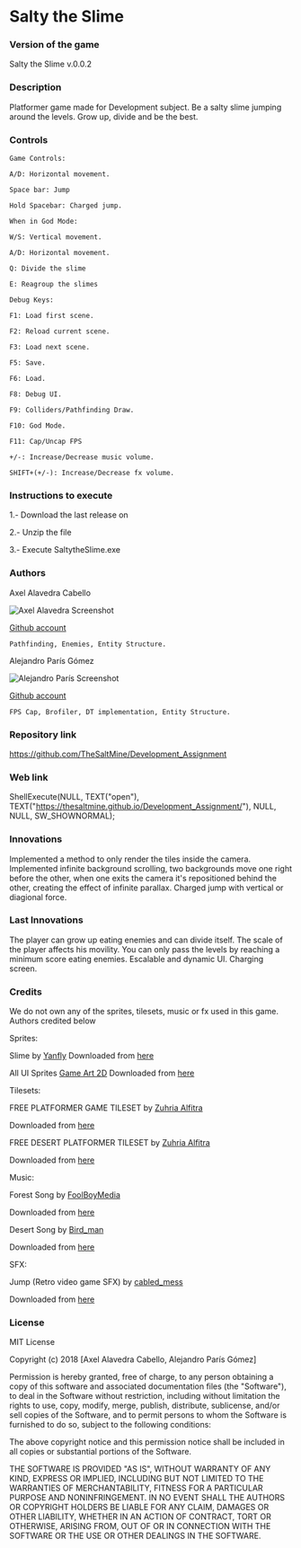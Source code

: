﻿# Salty the Slime

### Version of the game
Salty the Slime v.0.0.2

### Description
Platformer game made for Development subject. 
Be a salty slime jumping around the levels.
Grow up, divide and be the best.

### Controls
	Game Controls:
	
	A/D: Horizontal movement.

	Space bar: Jump

	Hold Spacebar: Charged jump.
	
	When in God Mode:
	
	W/S: Vertical movement.
	
	A/D: Horizontal movement.
	
	Q: Divide the slime
	
	E: Reagroup the slimes
	
	Debug Keys:
	
	F1: Load first scene.

	F2: Reload current scene.

	F3: Load next scene.

	F5: Save.

	F6: Load.
	
	F8: Debug UI.

	F9: Colliders/Pathfinding Draw.

	F10: God Mode.
	
	F11: Cap/Uncap FPS

	+/-: Increase/Decrease music volume.
	
	SHIFT+(+/-): Increase/Decrease fx volume.

### Instructions to execute

1.- Download the last release on

2.- Unzip the file

3.- Execute SaltytheSlime.exe

### Authors
Axel Alavedra Cabello

![Axel Alavedra Screenshot](https://raw.githubusercontent.com/AlmaCeax/ProjectI-AlmaCeax/master/Wiki/0.Home/axel.jpg)

[Github account](https://github.com/AxelAlavedra)

	Pathfinding, Enemies, Entity Structure.

Alejandro París Gómez

![Alejandro París Screenshot](https://raw.githubusercontent.com/AlmaCeax/ProjectI-AlmaCeax/master/Wiki/0.Home/alejandro.jpg)

[Github account](https://github.com/AlejandroParis)

	FPS Cap, Brofiler, DT implementation, Entity Structure.

### Repository link
https://github.com/TheSaltMine/Development_Assignment

### Web link
ShellExecute(NULL, TEXT("open"), TEXT("https://thesaltmine.github.io/Development_Assignment/"), NULL, NULL, SW_SHOWNORMAL);

### Innovations

Implemented a method to only render the tiles inside the camera.
Implemented infinite background scrolling, two backgrounds move one right before the other, 
when one exits the camera it's repositioned behind the other, creating the effect of infinite parallax.
Charged jump with vertical or diagional force.

### Last Innovations

The player can grow up eating enemies and can divide itself.
The scale of the player affects his movility.
You can only pass the levels by reaching a minimum score eating enemies.
Escalable and dynamic UI. 
Charging screen.

### Credits

We do not own any of the sprites, tilesets, music or fx used in this game. Authors credited below

Sprites: 
	
Slime by [Yanfly](http://yanfly.moe/)
Downloaded from [here](http://yanfly.moe/wp-content/uploads/2015/12/Slime1_1.png)

All UI Sprites [Game Art 2D](https://www.gameart2d.com/)
Downloaded from [here](https://www.gameart2d.com/free-fantasy-game-gui.html)

Tilesets: 

FREE PLATFORMER GAME TILESET by [Zuhria Alfitra](https://www.gameart2d.com/)

Downloaded from [here](https://www.gameart2d.com/free-platformer-game-tileset.html)
	
FREE DESERT PLATFORMER TILESET by [Zuhria Alfitra](https://www.gameart2d.com/)

Downloaded from [here](https://www.gameart2d.com/free-desert-platformer-tileset.html)

Music: 

Forest Song by [FoolBoyMedia](https://freesound.org/people/FoolBoyMedia/)

Downloaded from [here](https://freesound.org/people/FoolBoyMedia/sounds/219017/)

Desert Song by [Bird_man](https://freesound.org/people/Bird_man/)

Downloaded from [here](https://freesound.org/people/Bird_man/sounds/401795/)

SFX: 

Jump (Retro video game SFX) by [cabled_mess](https://freesound.org/people/cabled_mess/)

Downloaded from [here](https://freesound.org/people/cabled_mess/sounds/350900/)

### License

MIT License

Copyright (c) 2018 [Axel Alavedra Cabello, Alejandro París Gómez]

Permission is hereby granted, free of charge, to any person obtaining a copy
of this software and associated documentation files (the "Software"), to deal
in the Software without restriction, including without limitation the rights
to use, copy, modify, merge, publish, distribute, sublicense, and/or sell
copies of the Software, and to permit persons to whom the Software is
furnished to do so, subject to the following conditions:

The above copyright notice and this permission notice shall be included in all
copies or substantial portions of the Software.

THE SOFTWARE IS PROVIDED "AS IS", WITHOUT WARRANTY OF ANY KIND, EXPRESS OR
IMPLIED, INCLUDING BUT NOT LIMITED TO THE WARRANTIES OF MERCHANTABILITY,
FITNESS FOR A PARTICULAR PURPOSE AND NONINFRINGEMENT. IN NO EVENT SHALL THE
AUTHORS OR COPYRIGHT HOLDERS BE LIABLE FOR ANY CLAIM, DAMAGES OR OTHER
LIABILITY, WHETHER IN AN ACTION OF CONTRACT, TORT OR OTHERWISE, ARISING FROM,
OUT OF OR IN CONNECTION WITH THE SOFTWARE OR THE USE OR OTHER DEALINGS IN THE
SOFTWARE.
